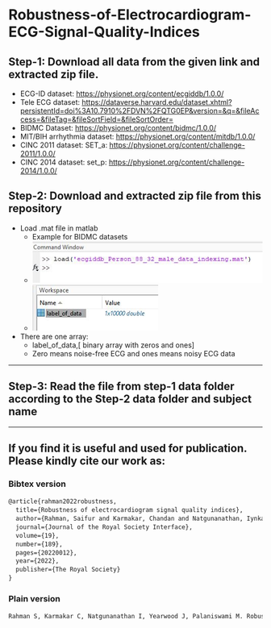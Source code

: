 # Robustness-of-Electrocardiogram-ECG-Signal-Quality-Indices

## Step-1: Download all data from the given link and extracted zip file.

- ECG-ID dataset: https://physionet.org/content/ecgiddb/1.0.0/
- Tele ECG dataset: https://dataverse.harvard.edu/dataset.xhtml?persistentId=doi%3A10.7910%2FDVN%2FQTG0EP&version=&q=&fileAccess=&fileTag=&fileSortField=&fileSortOrder=
-  BIDMC Dataset: https://physionet.org/content/bidmc/1.0.0/
- MIT/BIH arrhythmia dataset: https://physionet.org/content/mitdb/1.0.0/
- CINC 2011 dataset: SET_a: https://physionet.org/content/challenge-2011/1.0.0/
- CINC 2014 dataset: set_p: https://physionet.org/content/challenge-2014/1.0.0/

## Step-2:  Download and extracted zip file from this repository
- Load .mat file in matlab
    -   Example for BIDMC datasets
    -   ![Screenshot](load_mat.JPG)
    -    ![Screenshot](mat_workplace.JPG)
- There are one array:
    - label_of_data,[ binary array with zeros and ones]
    - Zero means noise-free ECG and ones means noisy ECG data
---
## Step-3: Read the file from step-1 data folder according to the Step-2 data folder and subject name
---
## If you find it is useful and used for publication. Please kindly cite our work as:
### Bibtex version
```latex
@article{rahman2022robustness,
  title={Robustness of electrocardiogram signal quality indices},
  author={Rahman, Saifur and Karmakar, Chandan and Natgunanathan, Iynkaran and Yearwood, John and Palaniswami, Marimuthu},
  journal={Journal of the Royal Society Interface},
  volume={19},
  number={189},
  pages={20220012},
  year={2022},
  publisher={The Royal Society}
}

```
### Plain version
```latex
Rahman S, Karmakar C, Natgunanathan I, Yearwood J, Palaniswami M. Robustness of electrocardiogram signal quality indices. Journal of the Royal Society Interface. 2022 Apr;19(189):20220012.

```
